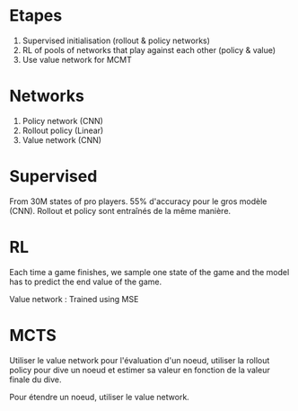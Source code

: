 # Etapes
1. Supervised initialisation (rollout & policy networks)
2. RL of pools of networks that play against each other (policy & value)
3. Use value network for MCMT

# Networks
1. Policy network (CNN)
2. Rollout policy (Linear)
3. Value network (CNN)

# Supervised
From 30M states of pro players.
55% d'accuracy pour le gros modèle (CNN).
Rollout et policy sont entraînés de la même manière.

# RL
Each time a game finishes, we sample one state of the game and the model has to predict the end value of the game.

Value network : Trained using MSE

# MCTS
Utiliser le value network pour l'évaluation d'un noeud, utiliser la rollout policy pour dive un noeud et estimer sa valeur en fonction de la valeur finale du dive.

Pour étendre un noeud, utiliser le value network.
